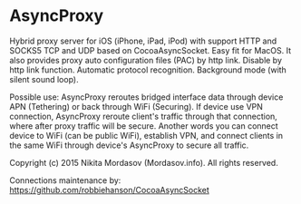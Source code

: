 # AsyncProxy
Hybrid proxy server for iOS (iPhone, iPad, iPod) with support HTTP and SOCKS5 TCP and UDP based on CocoaAsyncSocket. Easy fit for MacOS. It also provides proxy auto configuration files (PAC) by http link. Disable by http link function. Automatic protocol recognition. Background mode (with silent sound loop).

Possible use: AsyncProxy reroutes bridged interface data through device APN (Tethering) or back through WiFi (Securing). If device use VPN connection, AsyncProxy reroute client's traffic through that connection, where after proxy traffic will be secure. Another words you can connect device to WiFi (can be public WiFi), establish VPN, and connect clients in the same WiFi through device's AsyncProxy to secure all traffic.

Copyright (c) 2015 Nikita Mordasov (Mordasov.info). All rights reserved.

Connections maintenance by: https://github.com/robbiehanson/CocoaAsyncSocket
